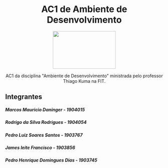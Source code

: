 <h1 align="center"> AC1 de Ambiente de Desenvolvimento </h1>  
<p align="center">
  <img width="200" height="120" src="https://assets.change.org/photos/5/uh/ib/iPUHIBKBOaPAXFL-800x450-noPad.jpg?1527831843">
</p>

<p align="center">AC1 da disciplina "Ambiente de Desenvolvimento" ministrada pelo professor Thiago Kuma na FIT.</p>  

## Integrantes  

##### Marcos Mauricio Daninger - 1904015
##### Rodrigo da Silva Rodrigues - 1904054
##### Pedro Luiz Soares Santos - 1903767
##### James leite Francisco - 1903856
##### Pedro Henrique Domingues Dias - 1903745

